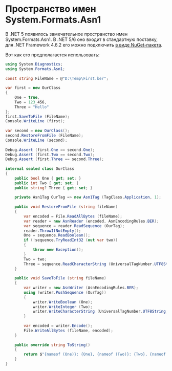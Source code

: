 ﻿# Пространство имен System.Formats.Asn1

В .NET 5 появилось замечательное пространство имен System.Formats.Asn1. В .NET 5/6 оно входит в стандартную поставку, для .NET Framework 4.6.2 его можно подключить [в виде NuGet-пакета](https://www.nuget.org/packages/System.Formats.Asn1).

Вот как его предполагается использовать:

```c#
using System.Diagnostics;
using System.Formats.Asn1;
 
const string FileName = @"D:\Temp\First.ber";
 
var first = new OurClass
{
    One = true,
    Two = 123_456,
    Three = "Hello"
};
first.SaveToFile (FileName);
Console.WriteLine (first);
 
var second = new OurClass();
second.RestoreFromFile (FileName);
Console.WriteLine (second);
 
Debug.Assert (first.One == second.One);
Debug.Assert (first.Two == second.Two);
Debug.Assert (first.Three == second.Three);
 
internal sealed class OurClass
{
    public bool One { get; set; }
    public int Two { get; set; }
    public string? Three { get; set; }
     
    private Asn1Tag OurTag => new Asn1Tag (TagClass.Application, 1);
 
    public void RestoreFromFile (string fileName)
    {
        var encoded = File.ReadAllBytes (fileName);
        var reader = new AsnReader (encoded, AsnEncodingRules.BER);
        var sequence = reader.ReadSequence (OurTag);
        reader.ThrowIfNotEmpty();
        One = sequence.ReadBoolean();
        if (!sequence.TryReadInt32 (out var two))
        {
            throw new Exception();
        }
        Two = two;
        Three = sequence.ReadCharacterString (UniversalTagNumber.UTF8String);
    }
     
    public void SaveToFile (string fileName)
    {
        var writer = new AsnWriter (AsnEncodingRules.BER);
        using (writer.PushSequence (OurTag))
        {
            writer.WriteBoolean (One);
            writer.WriteInteger (Two);
            writer.WriteCharacterString (UniversalTagNumber.UTF8String, Three);
        }
 
        var encoded = writer.Encode();
        File.WriteAllBytes (fileName, encoded);
    }
 
    public override string ToString()
    {
        return $"{nameof (One)}: {One}, {nameof (Two)}: {Two}, {nameof (Three)}: {Three}";
    }
}
```

